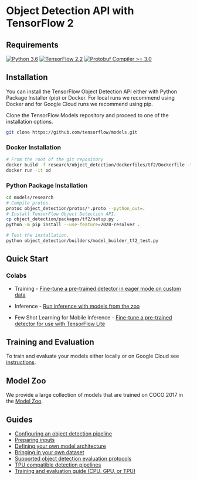 # Object Detection API with TensorFlow 2

## Requirements

[![Python 3.6](https://img.shields.io/badge/Python-3.6-3776AB)](https://www.python.org/downloads/release/python-360/)
[![TensorFlow 2.2](https://img.shields.io/badge/TensorFlow-2.2-FF6F00?logo=tensorflow)](https://github.com/tensorflow/tensorflow/releases/tag/v2.2.0)
[![Protobuf Compiler >= 3.0](https://img.shields.io/badge/ProtoBuf%20Compiler-%3E3.0-brightgreen)](https://grpc.io/docs/protoc-installation/#install-using-a-package-manager)

## Installation

You can install the TensorFlow Object Detection API either with Python Package
Installer (pip) or Docker. For local runs we recommend using Docker and for
Google Cloud runs we recommend using pip.

Clone the TensorFlow Models repository and proceed to one of the installation
options.

```bash
git clone https://github.com/tensorflow/models.git
```

### Docker Installation

```bash
# From the root of the git repository
docker build -f research/object_detection/dockerfiles/tf2/Dockerfile -t od .
docker run -it od
```

### Python Package Installation

```bash
cd models/research
# Compile protos.
protoc object_detection/protos/*.proto --python_out=.
# Install TensorFlow Object Detection API.
cp object_detection/packages/tf2/setup.py .
python -m pip install --use-feature=2020-resolver .
```

```bash
# Test the installation.
python object_detection/builders/model_builder_tf2_test.py
```

## Quick Start

### Colabs

<!-- mdlint off(URL_BAD_G3DOC_PATH) -->

*   Training -
    [Fine-tune a pre-trained detector in eager mode on custom data](../colab_tutorials/eager_few_shot_od_training_tf2_colab.ipynb)

*   Inference -
    [Run inference with models from the zoo](../colab_tutorials/inference_tf2_colab.ipynb)

*   Few Shot Learning for Mobile Inference -
    [Fine-tune a pre-trained detector for use with TensorFlow Lite](../colab_tutorials/eager_few_shot_od_training_tflite.ipynb)

<!-- mdlint on -->

## Training and Evaluation

To train and evaluate your models either locally or on Google Cloud see
[instructions](tf2_training_and_evaluation.md).

## Model Zoo

We provide a large collection of models that are trained on COCO 2017 in the
[Model Zoo](tf2_detection_zoo.md).

## Guides

*   <a href='configuring_jobs.md'>
      Configuring an object detection pipeline</a><br>
*   <a href='preparing_inputs.md'>Preparing inputs</a><br>
*   <a href='defining_your_own_model.md'>
      Defining your own model architecture</a><br>
*   <a href='using_your_own_dataset.md'>
      Bringing in your own dataset</a><br>
*   <a href='evaluation_protocols.md'>
      Supported object detection evaluation protocols</a><br>
*   <a href='tpu_compatibility.md'>
      TPU compatible detection pipelines</a><br>
*   <a href='tf2_training_and_evaluation.md'>
      Training and evaluation guide (CPU, GPU, or TPU)</a><br>
